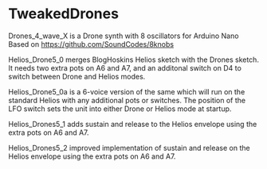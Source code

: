 # TweakedDrones
Drones_4_wave_X is a Drone synth with 8 oscillators for Arduino Nano
Based on https://github.com/SoundCodes/8knobs

Helios_Drone5_0 merges BlogHoskins Helios sketch with the Drones sketch. It needs two extra pots on A6 and A7, and an additonal switch on D4 to switch between Drone
and Helios modes. 

Helios_Drone5_0a is a 6-voice version of the same which will run on the standard Helios with any additional pots or switches. The position of the LFO switch sets the unit into either Drone or Helios mode at startup.

Helios_Drones5_1 adds sustain and release to the Helios envelope using the extra pots on A6 and A7.

Helios_Drones5_2 improved implementation of sustain and release on the Helios envelope using the extra pots on A6 and A7.
